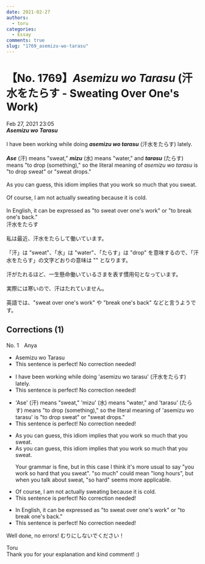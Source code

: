 ```yaml
---
date: 2021-02-27
authors:
  - toru
categories:
  - Essay
comments: true
slug: "1769_asemizu-wo-tarasu"
---
```


# 【No. 1769】<strong><em>Asemizu wo Tarasu</em></strong> (汗水をたらす - Sweating Over One's Work)
<div class="date">Feb 27, 2021 23:05</div>
<div id="post"><div id="body_show_ori">
<strong><em>Asemizu wo Tarasu</em></strong><br/><br/>I have been working while doing <strong><em>asemizu wo tarasu</em></strong> (汗水をたらす) lately.<br/><br/><strong><em>Ase</em></strong> (汗) means "sweat," <strong><em>mizu</em></strong> (水) means "water," and <strong><em>tarasu</em></strong> (たらす) means "to drop (something)," so the literal meaning of <em>asemizu wo tarasu</em> is "to drop sweat" or "sweat drops."<br/><br/>As you can guess, this idiom implies that you work so much that you sweat.<br/><br/>Of course, I am not actually sweating because it is cold.<br/><br/>In English, it can be expressed as "to sweat over one's work" or "to break one's back."
</div></div>

<!-- more -->

<div id="post_ja"><div id="body_show_mo">
汗水をたらす<br/><br/>私は最近、汗水をたらして働いています。<br/><br/>「汗」は "sweat"、「水」は "water"、「たらす」は "drop" を意味するので、「汗水をたらす」の文字どおりの意味は "" となります。<br/><br/>汗がたれるほど、一生懸命働いているさまを表す慣用句となっています。<br/><br/>実際には寒いので、汗はたれていません。<br/><br/>英語では、"sweat over one's work" や "break one's back" などと言うようです。
</div></div>

## Corrections (1)
<div id="block"><div class="first_name"> No. 1　<span class="just_name">Anya</span></div><div id="block2">
<ul class="correction_field">
<li class="incorrect">Asemizu wo Tarasu</li>
<li class="corrected perfect">This sentence is perfect! No correction needed!</li>
</ul>
<ul class="correction_field">
<li class="incorrect">I have been working while doing 'asemizu wo tarasu' (汗水をたらす) lately.</li>
<li class="corrected perfect">This sentence is perfect! No correction needed!</li>
</ul>
<ul class="correction_field">
<li class="incorrect">'Ase' (汗) means "sweat," 'mizu' (水) means "water," and 'tarasu' (たらす) means "to drop (something)," so the literal meaning of 'asemizu wo tarasu' is "to drop sweat" or "sweat drops."</li>
<li class="corrected perfect">This sentence is perfect! No correction needed!</li>
</ul>
<ul class="correction_field">
<li class="incorrect">As you can guess, this idiom implies that you work so much that you sweat.</li>
<li class="corrected correct">
As you can guess, this idiom implies that you work so much that you sweat.
<p class="correction_comment">Your grammar is fine, but in this case I think it's more usual to say "you work so hard that you sweat".  "so much" could mean "long hours", but when you talk about sweat, "so hard" seems more applicable.</p>
</li>
</ul>
<ul class="correction_field">
<li class="incorrect">Of course, I am not actually sweating because it is cold.</li>
<li class="corrected perfect">This sentence is perfect! No correction needed!</li>
</ul>
<ul class="correction_field">
<li class="incorrect">In English, it can be expressed as "to sweat over one's work" or "to break one's back."</li>
<li class="corrected perfect">This sentence is perfect! No correction needed!</li>
</ul>
<p class="comment_small">
 Well done, no errors!   むりにしないでください！
</p>

</div><div class="name"><span class="just_name">Toru</span><br>
Thank you for your explanation and kind comment! :)
</div>
</div>

